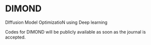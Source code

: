 # DIMOND
DIffusion Model OptimizatioN using Deep learning

Codes for DIMOND will be publicly available as soon as the journal is accepted.
